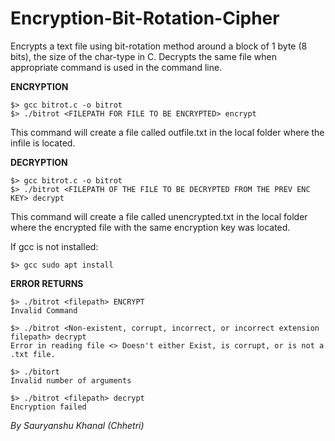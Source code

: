 # Encryption-Bit-Rotation-Cipher
Encrypts a text file using bit-rotation method around a block of 1 byte (8 bits), the size of the char-type in C. Decrypts the same file when appropriate command is used in the command line.

<b> ENCRYPTION </b> <br>
```
$> gcc bitrot.c -o bitrot 
$> ./bitrot <FILEPATH FOR FILE TO BE ENCRYPTED> encrypt 
```
This command will create a file called outfile.txt in the local folder where the infile is located.<br>

<b> DECRYPTION </b><br>
```
$> gcc bitrot.c -o bitrot
$> ./bitrot <FILEPATH OF THE FILE TO BE DECRYPTED FROM THE PREV ENC KEY> decrypt
```
This command will create a file called unencrypted.txt in the local folder where the encrypted file with the same encryption key was located. <br>

If gcc is not installed:<br>
```
$> gcc sudo apt install
```
<b> ERROR RETURNS </b>
```
$> ./bitrot <filepath> ENCRYPT
Invalid Command

$> ./bitrot <Non-existent, corrupt, incorrect, or incorrect extension filepath> decrypt
Error in reading file <> Doesn't either Exist, is corrupt, or is not a .txt file.

$> ./bitort
Invalid number of arguments

$> ./bitrot <filepath> decrypt
Encryption failed
```
<i> By Sauryanshu Khanal (Chhetri) </i>

